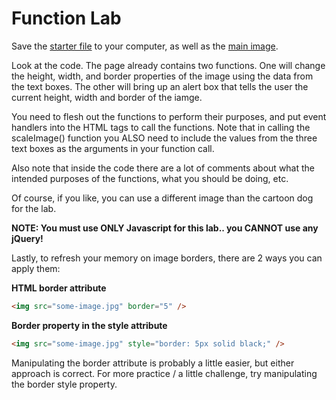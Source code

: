Function Lab
============

Save the [starter file](http://itpwebdev.herokuapp.com/starters/301/functions-lab.html) to your computer, as well as the [main image](http://itpwebdev.herokuapp.com/starters/301/familyguy6.jpg).

Look at the code. The page already contains two functions. One will change the height, width, and border properties of the image using the data from the text boxes. The other will bring up an alert box that tells the user the current height, width and border of the iamge.

You need to flesh out the functions to perform their purposes, and put event handlers into the HTML tags to call the functions. Note that in calling the scaleImage() function you ALSO need to include the values from the three text boxes as the arguments in your function call.

Also note that inside the code there are a lot of comments about what the intended purposes of the functions, what you should be doing, etc.

Of course, if you like, you can use a different image than the cartoon dog for the lab.

__NOTE: You must use ONLY Javascript for this lab.. you CANNOT use any jQuery!__

Lastly, to refresh your memory on image borders, there are 2 ways you can apply them:

__HTML border attribute__

```html
<img src="some-image.jpg" border="5" />
```

__Border property in the style attribute__

```html
<img src="some-image.jpg" style="border: 5px solid black;" />
```

Manipulating the border attribute is probably a little easier, but either approach is correct. For more practice / a little challenge, try manipulating the border style property.